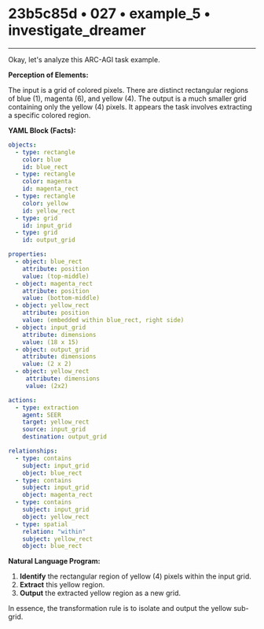 # 23b5c85d • 027 • example_5 • investigate_dreamer

---
Okay, let's analyze this ARC-AGI task example.

**Perception of Elements:**

The input is a grid of colored pixels. There are distinct rectangular regions of blue (1), magenta (6), and yellow (4). The output is a much smaller grid containing only the yellow (4) pixels. It appears the task involves extracting a specific colored region.

**YAML Block (Facts):**



```yaml
objects:
  - type: rectangle
    color: blue
    id: blue_rect
  - type: rectangle
    color: magenta
    id: magenta_rect
  - type: rectangle
    color: yellow
    id: yellow_rect
  - type: grid
    id: input_grid
  - type: grid
    id: output_grid

properties:
  - object: blue_rect
    attribute: position
    value: (top-middle)
  - object: magenta_rect
    attribute: position
    value: (bottom-middle)
  - object: yellow_rect
    attribute: position
    value: (embedded within blue_rect, right side)
  - object: input_grid
    attribute: dimensions
    value: (18 x 15)
  - object: output_grid
    attribute: dimensions
    value: (2 x 2)
  - object: yellow_rect
     attribute: dimensions
     value: (2x2)

actions:
  - type: extraction
    agent: SEER
    target: yellow_rect
    source: input_grid
    destination: output_grid

relationships:
  - type: contains
    subject: input_grid
    object: blue_rect
  - type: contains
    subject: input_grid
    object: magenta_rect
  - type: contains
    subject: input_grid
    object: yellow_rect
  - type: spatial
    relation: "within"
    subject: yellow_rect
    object: blue_rect

```



**Natural Language Program:**

1.  **Identify** the rectangular region of yellow (4) pixels within the input grid.
2.  **Extract** this yellow region.
3.  **Output** the extracted yellow region as a new grid.

In essence, the transformation rule is to isolate and output the yellow sub-grid.


